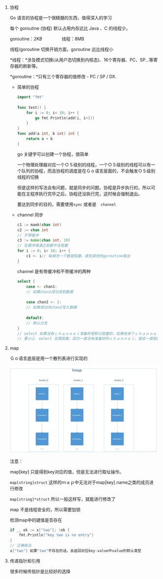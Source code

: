 1. 协程

   Go 语言的协程是一个很精髓的东西，值得深入的学习

   每个 goroutine (协程) 默认占用内存远比 Java 、C 的线程少。

   goroutine：*2KB*  　　　　线程：8MB

   线程/goroutine 切换开销方面，goroutine 远比线程小 

   *线程：*涉及模式切换(从用户态切换到内核态)、16个寄存器、PC、SP...等寄存器的刷新等。

   *goroutine：*只有三个寄存器的值修改 - PC / SP / DX.

   * 简单的协程

     ```go
     import "fmt"
     
     func test() {
         for i := 0; i< 10; i++ {
             go fmt.Println(add(i, i+1))
         }
     }
     func add(a int, b int) int {
         return a + b
     }
     ```

     go 关键字可以创建一个协程，很简单

     一个物理处理器对应一个ＯＳ级别的线程，一个ＯＳ级别的线程可以有一个队列的协程，而且协程的调度是在Ｇｏ语言层面的，不会触发ＯＳ级别线程的切换

     但是这样的写法会有问题，就是同步的问题。协程是异步执行的，所以可能在主程序执行完毕之后，协程还没执行完，这时候会强制退出。

     要达到同步的目的，需要使用`sync` 或者是　`channel` 

   * channel 同步

     ```go
     c1 := maek(chan int)
     c2 := chan int
     // 不带缓冲
     c3 := make(chan int, 10)
     // 在缓冲填满之前都不会阻塞
     for i := 0; i< 10; i++ {
         c1 <- i// 每填充一个数就阻塞，直到其他的goroutine取出
     }
     ```

     channel 是有带缓冲和不带缓冲的两种

     ```go
     select {
         case <- chan1:
         // 如果chan1成功读到数据
          
         case chan2 <- 1:
         // 如果成功向chan2写入数据
      
         default:
         // 默认分支
     }
     // select 如果没有ｃｈａｎｎｅｌ准备好是默认阻塞的，如果有多个ｃｈａｎｎｅｌ准备好，随机选择一个执行
     // 要小心　select 无限阻塞，因为一直没有准备好的ｃｈａｎｎｅｌ，就会一直阻塞，不会结束。所以一般都会有一个　context.Done()函数作为外部结束的一个判断
     ```

2. map

   Ｇｏ语言底层是用一个散列表进行实现的

   ![](./map.png)

   注意：

   map[key] 只是得到key对应的值，但是无法进行取址操作。

   `map[string]struct` 这样的ｍａｐ中无法对于map[key].name之类的成员进行修改

   `map[string]*struct` 所以一般这样写，就能进行修改了

   map 不是线程安全的，所以需要加锁

   检测map中的键值是否存在

   ```go
   if _, ok := x["two"]; !ok {
       fmt.Println("key two is no entry")
   }
   // 正确做法
   x["two"] 如果"two"不存在的话，会返回对应key-value中value的默认类型
   ```

   

3. 传递指针和引用

   很多时候传指针是比较好的选择